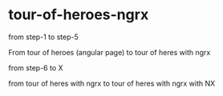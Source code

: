 # tour-of-heroes-ngrx

from step-1 to step-5

From tour of heroes (angular page) to tour of heres with ngrx

from step-6 to X 

from tour of heres with ngrx to tour of heres with ngrx with NX
